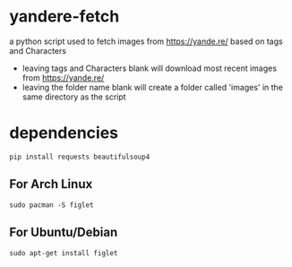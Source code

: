 # yandere-fetch

a python script used to fetch images from https://yande.re/ based on tags and Characters

- leaving tags and Characters blank will download most recent images from https://yande.re/
- leaving the folder name blank will create a folder called 'images' in the same directory as the script

# dependencies

```
pip install requests beautifulsoup4
```
## For Arch Linux
```
sudo pacman -S figlet 
```
## For Ubuntu/Debian
```
sudo apt-get install figlet
```
